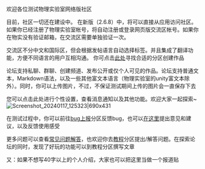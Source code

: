 欢迎各位测试物理实验室网络版社区

目前，社区一切还在建设中。 在新版（2.6.8）中，将可以直接从应用访问社区。如果你已经注册了物理实验室帐号，将自动注册或登录网页版交流区帐号。如果你在物实没有验证邮箱，在交流区需要单独验证一次。

 交流区不分中文和国际区，但会根据发帖语言自动选择标签。并且集成了翻译功能，方便不同语言的用户互相沟通。 你可点击[此处](https://pl.turtlesim.com/categories)寻找合适的分区创建作品

论坛支持私聊、群聊、创建频道、发布公开或仅个人可见的作品。论坛支持普通文本，Markdown语法，以及一些其他富文本语言（物理实验室的unity富文本除外）。同时，你可以上传图片，不过，不保证测试期间上传的图片会一直保存下去

您可以点击此处进行个性设置，查看消息通知以及其他功能。欢迎大家一起探索~
![Screenshot_20240117_125323|690x431](https://physicslab.turtlesim.com/uploads/default/original/1X/efbc00a02d4898c7e8159b615a1c4f8c8b285582.jpeg)

在测试过程中，你可以前往[bug上报](https://pl.turtlesim.com/c/bugs/5)分区反馈bug，也可以[在这里](https://pl.turtlesim.com/c/site-feedback/2)提出意见和建议，以及反馈使用感受

更多问题可以查看[常见问题解答](https://pl.turtlesim.com/faq)，也欢迎你去[教程](https://pl.turtlesim.com/c/guide/6)分区提出/解答问题。在探索论坛的同时，发现了好玩的功能可以到教程分区撰写文章

又：如果不想写40字以上的个人介绍，大家也可以把这里当做一个报道贴